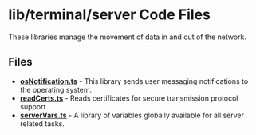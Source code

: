# lib/terminal/server Code Files
These libraries manage the movement of data in and out of the network.

## Files
<!-- Do not edit below this line.  Contents dynamically populated. -->

* **[osNotification.ts](osNotification.ts)** - This library sends user messaging notifications to the operating system.
* **[readCerts.ts](readCerts.ts)**   - Reads certificates for secure transmission protocol support
* **[serverVars.ts](serverVars.ts)** - A library of variables globally available for all server related tasks.